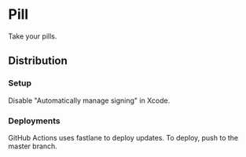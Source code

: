 # Pill

Take your pills.

## Distribution

### Setup

Disable "Automatically manage signing" in Xcode.

### Deployments

GitHub Actions uses fastlane to deploy updates. To deploy, push to the master branch.

